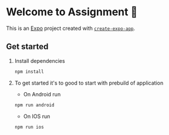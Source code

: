 # Welcome to Assignment 👋

This is an [Expo](https://expo.dev) project created with [`create-expo-app`](https://www.npmjs.com/package/create-expo-app).

## Get started

1. Install dependencies

   ```bash
   npm install
   ```

2. To get started it's to good to start with prebuild of application

   - On Android run

   ```bash
   npm run android
   ```

   - On IOS run

   ```bash
   npm run ios
   ```
